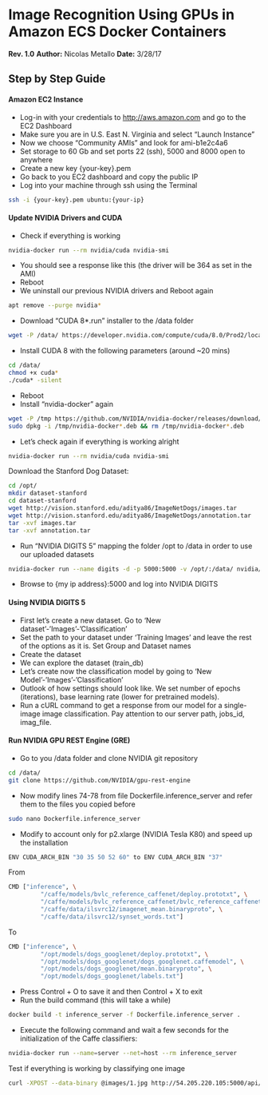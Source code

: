 # Image Recognition Using GPUs in Amazon ECS Docker Containers

**Rev. 1.0** 
**Author:** Nicolas Metallo 
**Date:** 3/28/17

## Step by Step Guide
#### Amazon EC2 Instance
- Log-in with your credentials to http://aws.amazon.com and go to the EC2 Dashboard
- Make sure you are in U.S. East N. Virginia and select “Launch Instance”
- Now we choose “Community AMIs” and look for ami-b1e2c4a6
- Set storage to 60 Gb and set ports 22 (ssh), 5000 and 8000 open to anywhere
- Create a new key {your-key}.pem
- Go back to you EC2 dashboard and copy the public IP
- Log into your machine through ssh using the Terminal
```sh
ssh -i {your-key}.pem ubuntu:{your-ip}
```

#### Update NVIDIA Drivers and CUDA
- Check if everything is working
```sh
nvidia-docker run --rm nvidia/cuda nvidia-smi
```
- You should see a response like this (the driver will be 364 as set in the AMI)
- Reboot
- We uninstall our previous NVIDIA drivers and Reboot again
```sh 
apt remove --purge nvidia*
```
- Download “CUDA 8*.run” installer to the /data folder
```sh 
wget -P /data/ https://developer.nvidia.com/compute/cuda/8.0/Prod2/local_installers/cuda_8.0.61_375.26_linux-run
```
- Install CUDA 8 with the following parameters (around ~20 mins)
```sh 
cd /data/
chmod +x cuda*
./cuda* -silent
```
- Reboot
- Install “nvidia-docker” again
```sh
wget -P /tmp https://github.com/NVIDIA/nvidia-docker/releases/download/v1.0.1/nvidia-docker_1.0.1-1_amd64.deb
sudo dpkg -i /tmp/nvidia-docker*.deb && rm /tmp/nvidia-docker*.deb
```
- Let’s check again if everything is working alright
```sh 
nvidia-docker run --rm nvidia/cuda nvidia-smi
```
Download the Stanford Dog Dataset:
```sh
cd /opt/
mkdir dataset-stanford
cd dataset-stanford
wget http://vision.stanford.edu/aditya86/ImageNetDogs/images.tar
wget http://vision.stanford.edu/aditya86/ImageNetDogs/annotation.tar
tar -xvf images.tar
tar -xvf annotation.tar
```
- Run “NVIDIA DIGITS 5” mapping the folder /opt to /data in order to use our uploaded datasets
```sh
nvidia-docker run --name digits -d -p 5000:5000 -v /opt/:/data/ nvidia/digits
```
- Browse to {my ip address}:5000 and log into NVIDIA DIGITS


#### Using NVIDIA DIGITS 5
- First let’s create a new dataset. Go to ‘New dataset’-’Images’-’Classification’
- Set the path to your dataset under ‘Training Images’ and leave the rest of the options as it is. Set Group and Dataset names
- Create the dataset
- We can explore the dataset (train_db)
- Let’s create now the classification model by going to ‘New Model’-’Images’-’Classification’
- Outlook of how settings should look like. We set number of epochs (iterations), base learning rate (lower for pretrained models).
- Run a cURL command to get a response from our model for a single-image image classification. Pay attention to our server path, jobs_id, imag_file.

#### Run NVIDIA GPU REST Engine (GRE)
- Go to you /data folder and clone NVIDIA git repository
```sh
cd /data/
git clone https://github.com/NVIDIA/gpu-rest-engine
```
- Now modify lines 74-78 from file Dockerfile.inference_server and refer them to the files you copied before
```sh
sudo nano Dockerfile.inference_server 
```
- Modify to account only for p2.xlarge (NVIDIA Tesla K80) and speed up the installation
```sh
ENV CUDA_ARCH_BIN "30 35 50 52 60" to ENV CUDA_ARCH_BIN "37"
```
From
```sh
CMD ["inference", \
	     "/caffe/models/bvlc_reference_caffenet/deploy.prototxt", \
	     "/caffe/models/bvlc_reference_caffenet/bvlc_reference_caffenet.caffemodel", \
	     "/caffe/data/ilsvrc12/imagenet_mean.binaryproto", \
	     "/caffe/data/ilsvrc12/synset_words.txt"]
```
To
```sh
CMD ["inference", \
	     "/opt/models/dogs_googlenet/deploy.prototxt", \
	     "/opt/models/dogs_googlenet/dogs_googlenet.caffemodel", \
	     "/opt/models/dogs_googlenet/mean.binaryproto", \
	     "/opt/models/dogs_googlenet/labels.txt"]
```
- Press Control + O to save it and then Control + X to exit
- Run the build command (this will take a while)
```sh
docker build -t inference_server -f Dockerfile.inference_server .
```
- Execute the following command and wait a few seconds for the initialization of the Caffe classifiers:
```sh
nvidia-docker run --name=server --net=host --rm inference_server
```
Test if everything is working by classifying one image
```sh
curl -XPOST --data-binary @images/1.jpg http://54.205.220.105:5000/api/classify
```
